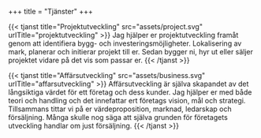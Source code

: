 +++
title = "Tjänster"
+++

{{< tjanst title="Projektutveckling" src="assets/project.svg" urlTitle="projektutveckling" >}}
Jag hjälper er projektutveckling framåt genom att identifiera bygg- och investeringsmöjligheter. Lokalisering av mark, planerar och initierar projekt till er. Sedan bygger ni, hyr ut eller säljer projektet vidare på det vis som passar er.
{{< /tjanst  >}}

{{< tjanst title="Affärsutveckling" src="assets/business.svg" urlTitle="affarsutveckling" >}}
Affärsutveckling är själva skapandet av det långsiktiga värdet för ett företag och dess kunder.
Jag hjälper er med både teori och handling och det innefattar ert företags vision, mål och strategi. Tillsammans tittar vi på er värdeproposition, marknad, ledarskap och försäljning. Många skulle nog säga att själva grunden för företagets utveckling handlar om just försäljning.
{{< /tjanst  >}}
